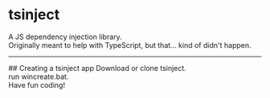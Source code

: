 # tsinject
A JS dependency injection library.<br/>
Originally meant to help with TypeScript, but that... kind of didn't happen.
<hr/>
## Creating a tsinject app
Download or clone tsinject.<br/>
run wincreate.bat.<br/>
Have fun coding!<br/>
